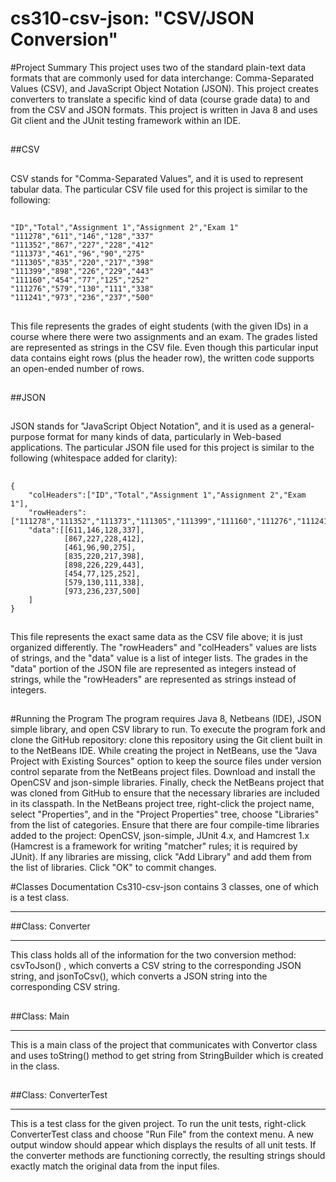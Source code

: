 # cs310-csv-json: "CSV/JSON Conversion"
#Project Summary
This project uses two of the standard plain-text data formats that are commonly used for data interchange: Comma-Separated Values (CSV), and JavaScript Object Notation (JSON).  This project creates converters to translate a specific kind of data (course grade data) to and from the CSV and JSON formats.  This project is written in Java 8 and uses Git client and the JUnit testing framework within an IDE.
##
##CSV
##
CSV stands for "Comma-Separated Values", and it is used to represent tabular data.  The particular CSV file used for this project is similar to the following:
##
    "ID","Total","Assignment 1","Assignment 2","Exam 1"
    "111278","611","146","128","337"
    "111352","867","227","228","412"
    "111373","461","96","90","275"
    "111305","835","220","217","398"
    "111399","898","226","229","443"
    "111160","454","77","125","252"
    "111276","579","130","111","338"
    "111241","973","236","237","500"
##
This file represents the grades of eight students (with the given IDs) in a course where there were two assignments and an exam.  The grades listed are represented as strings in the CSV file.  Even though this particular input data contains eight rows (plus the header row), the written code supports an open-ended number of rows.
##
##JSON
##
JSON stands for "JavaScript Object Notation", and it is used as a general-purpose format for many kinds of data, particularly in Web-based applications.  The particular JSON file used for this project is similar to the following (whitespace added for clarity):
##
    {
        "colHeaders":["ID","Total","Assignment 1","Assignment 2","Exam 1"],
        "rowHeaders":["111278","111352","111373","111305","111399","111160","111276","111241"],
        "data":[[611,146,128,337],
                [867,227,228,412],
                [461,96,90,275],
                [835,220,217,398],
                [898,226,229,443],
                [454,77,125,252],
                [579,130,111,338],
                [973,236,237,500]
        ]
    }
##
This file represents the exact same data as the CSV file above; it is just organized differently.  The "rowHeaders" and "colHeaders" values are lists of strings, and the "data" value is a list of integer lists.  The grades in the "data" portion of the JSON file are represented as integers instead of strings, while the "rowHeaders" are represented as strings instead of integers.
##
#Running the Program
The program requires Java 8, Netbeans (IDE), JSON simple library, and open CSV library to run.
To execute the program fork and clone the GitHub repository: clone this repository using the Git client built in to the NetBeans IDE.
While creating the project in NetBeans, use the "Java Project with Existing Sources" option to keep the source files under version control separate from the NetBeans project files.
Download and install the OpenCSV and json-simple libraries.
Finally, check the NetBeans project that was cloned from GitHub to ensure that the necessary libraries are included in its classpath.  In the NetBeans project tree, right-click the project name, select "Properties", and in the "Project Properties" tree, choose "Libraries" from the list of categories.  Ensure that there are four compile-time libraries added to the project: OpenCSV, json-simple, JUnit 4.x, and Hamcrest 1.x (Hamcrest is a framework for writing "matcher" rules; it is required by JUnit).  If any libraries are missing, click "Add Library" and add them from the list of libraries.  Click "OK" to commit changes.


#Classes Documentation
Cs310-csv-json contains 3 classes, one of which is a test class.
________________________________________
##Class: Converter
________________________________________
This class holds all of the information for the two conversion method: csvToJson() , which converts a CSV string to the corresponding JSON string, and jsonToCsv(), which converts a JSON string into the corresponding CSV string.
##
##Class: Main
________________________________________
This is a main class of the project that communicates with Convertor class and uses toString() method to get string from StringBuilder which is created in the class.
##
##Class: ConverterTest
________________________________________
This is a test class for the given project. To run the unit tests, right-click ConverterTest class and choose "Run File" from the context menu.  A new output window should appear which displays the results of all unit tests.  If the converter methods are functioning correctly, the resulting strings should exactly match the original data from the input files.
